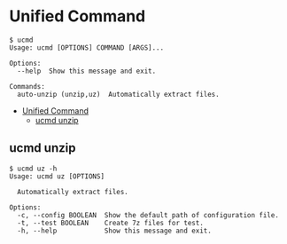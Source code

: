 # Unified Command

```shell
$ ucmd
Usage: ucmd [OPTIONS] COMMAND [ARGS]...

Options:
  --help  Show this message and exit.

Commands:
  auto-unzip (unzip,uz)  Automatically extract files.
```

- [Unified Command](#unified-command)
  - [ucmd unzip](#ucmd-unzip)

## ucmd unzip

```shell
$ ucmd uz -h
Usage: ucmd uz [OPTIONS]

  Automatically extract files.

Options:
  -c, --config BOOLEAN  Show the default path of configuration file.
  -t, --test BOOLEAN    Create 7z files for test.
  -h, --help            Show this message and exit.
```
